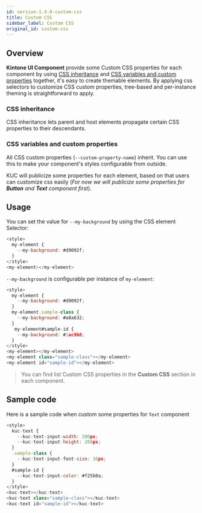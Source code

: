 ```yaml
---
id: version-1.4.0-custom-css
title: Custom CSS
sidebar_label: Custom CSS
original_id: custom-css
---
```


## Overview

**Kintone UI Component** provide some Custom CSS properties for each component by using [CSS inheritance](#css-inheritance) and [CSS variables and custom properties](#css-variables-and-custom-properties) together, it's easy to create themable elements. By applying css selectors to customize CSS custom properties, tree-based and per-instance theming is straightforward to apply.

### CSS inheritance

CSS inheritance lets parent and host elements propagate certain CSS properties to their descendants.

### CSS variables and custom properties

All CSS custom properties (`--custom-property-name`) inherit. You can use this to make your component's styles configurable from outside.

KUC will publicize some properties for each element, based on that users can customize css easily (_For now we will publicize some properties for **Button** and **Text** component first_).

## Usage

You can set the value for `--my-background` by using the CSS element Selector:

```javascript
<style>
  my-element {
    --my-background: #d9092f;
  }
</style>
<my-element></my-element>
```

`--my-background` is configurable per instance of `my-element`:

```javascript
<style>
  my-element {
    --my-background: #d9092f;
  }
  my-element.sample-class {
    --my-background: #a8a632;
  }
   my-element#sample-id {
    --my-background: #1ac9b8;
  }
</style>
<my-element></my-element>
<my-element class="sample-class"></my-element>
<my-element id="sample-id"></my-element>
```

> You can find list Custom CSS properties in the **Custom CSS** section in each component.

## Sample code

Here is a sample code when custom some properties for `Text` component

```javascript
<style>
  kuc-text {
    --kuc-text-input-width: 200px;
    --kuc-text-input-height: 200px;
  }
  .sample-class {
    --kuc-text-input-font-size: 16px;
  }
  #sample-id {
    --kuc-text-input-color: #f25b0a;
  }
</style>
<kuc-text></kuc-text>
<kuc-text class="sample-class"></kuc-text>
<kuc-text id="sample-id"></kuc-text>
```
